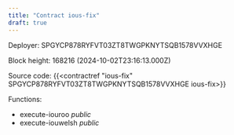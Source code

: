```yaml
---
title: "Contract ious-fix"
draft: true
---
```

Deployer: SPGYCP878RYFVT03ZT8TWGPKNYTSQB1578VVXHGE


 



Block height: 168216 (2024-10-02T23:16:13.000Z)

Source code: {{<contractref "ious-fix" SPGYCP878RYFVT03ZT8TWGPKNYTSQB1578VVXHGE ious-fix>}}

Functions:

* execute-iouroo _public_
* execute-iouwelsh _public_
